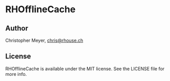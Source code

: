 # RHOfflineCache

## Author

Christopher Meyer, chris@rhouse.ch

## License

RHOfflineCache is available under the MIT license. See the LICENSE file for more info.

